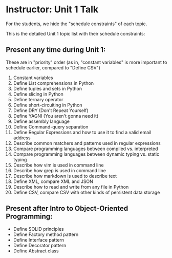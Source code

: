 # Instructor: Unit 1 Talk

For the students, we hide the "schedule constraints" of each topic.

This is the detailed Unit 1 topic list with their schedule constraints:

## Present any time during Unit 1:

These are in "priority" order (as in, "constant variables" is more important to schedule earlier, compared to "Define CSV")

1. Constant variables
1. Define List comprehensions in Python
1. Define tuples and sets in Python
1. Define slicing in Python
1. Define ternary operator
1. Define short-circuiting in Python
1. Define DRY (Don't Repeat Yourself)
1. Define YAGNI (You aren't gonna need it)
1. Define assembly language
1. Define Command-query separation
1. Define Regular Expressions and how to use it to find a valid email address
1. Describe common matchers and patterns used in regular expressions
1. Compare programming languages between compiled vs. interpreted
1. Compare programming languages between dynamic typing vs. static typing
1. Describe how vim is used in command line
1. Describe how grep is used in command line
1. Describe how markdown is used to describe text
1. Define XML, compare XML and JSON
1. Describe how to read and write from any file in Python
1. Define CSV, compare CSV with other kinds of persistent data storage

## Present after Intro to Object-Oriented Programming:

- Define SOLID principles
- Define Factory method pattern
- Define Interface pattern
- Define Decorator pattern
- Define Abstract class
